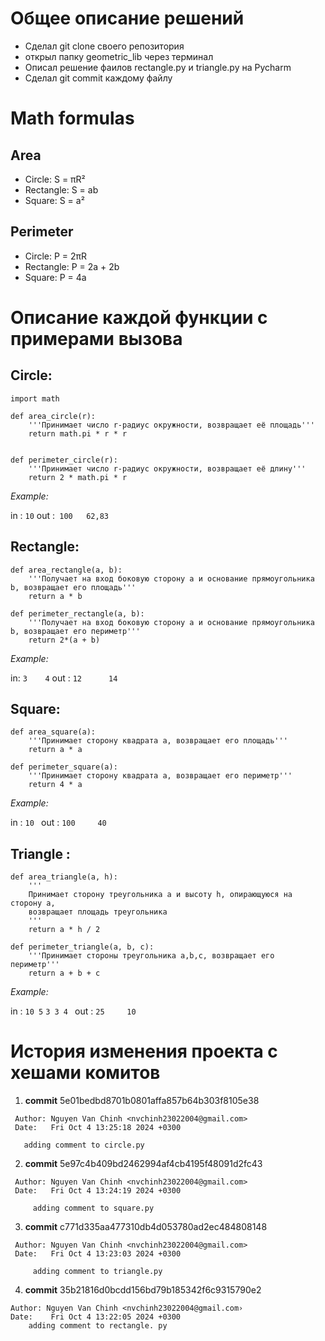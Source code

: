 # Общее описание решений
- Сделал git clone своего репозитория
- открыл папку geometric_lib через терминал
- Описал решение фаилов rectangle.py и triangle.py на Pycharm
- Сделал git commit каждому файлу
# Math formulas
## Area
- Circle: S = πR²
- Rectangle: S = ab
- Square: S = a²

## Perimeter
- Circle: P = 2πR
- Rectangle: P = 2a + 2b
- Square: P = 4a
# Описание каждой функции с примерами вызова
## Circle:
```
import math

def area_circle(r):
    '''Принимает число r-радиус окружности, возвращает её площадь'''
    return math.pi * r * r


def perimeter_circle(r):
    '''Принимает число r-радиус окружности, возвращает её длину'''
    return 2 * math.pi * r
```

_Example:_

in : `10`
out :` 100   62,83`

## Rectangle:
```
def area_rectangle(a, b):
    '''Получает на вход боковую сторону a и основание прямоугольника b, возвращает его площадь'''
    return a * b

def perimeter_rectangle(a, b):
    '''Получает на вход боковую сторону a и основание прямоугольника b, возвращает его периметр'''
    return 2*(a + b)
```
_Example:_

in: `3    4`
out : `12      14`

## Square:
```
def area_square(a):
    '''Принимает сторону квадрата a, возвращает его площадь'''
    return a * a

def perimeter_square(a):
    '''Принимает сторону квадрата a, возвращает его периметр'''
    return 4 * a

   ```

_Example:_

in : `10 `
out : `100     40`

## Triangle :
```
def area_triangle(a, h):
    '''
    Принимает сторону треугольника a и высоту h, опирающуюся на сторону a,
    возвращает площадь треугольника
    '''
    return a * h / 2

def perimeter_triangle(a, b, c):
    '''Принимает стороны треугольника a,b,c, возвращает его периметр'''
    return a + b + c
```

_Example:_

in : `10 5`       `3 3 4 `
out : `25     10`

# История изменения проекта с хешами комитов
1. **commit** 5e01bedbd8701b0801affa857b64b303f8105e38
```
 Author: Nguyen Van Chinh <nvchinh23022004@gmail.com>
 Date:   Fri Oct 4 13:25:18 2024 +0300

   adding comment to circle.py
```
2. **commit** 5e97c4b409bd2462994af4cb4195f48091d2fc43
```
 Author: Nguyen Van Chinh <nvchinh23022004@gmail.com>
 Date:   Fri Oct 4 13:24:19 2024 +0300

     adding comment to square.py
```
3. **commit** c771d335aa477310db4d053780ad2ec484808148
```
 Author: Nguyen Van Chinh <nvchinh23022004@gmail.com>
 Date:   Fri Oct 4 13:23:03 2024 +0300

     adding comment to triangle.py
```
4. **commit** 35b21816d0bcdd156bd79b185342f6c9315790e2
```
Author: Nguyen Van Chinh <nvchinh23022004@gmail.com›
Date:    Fri Oct 4 13:22:05 2024 +0300
    adding comment to rectangle. py
```
